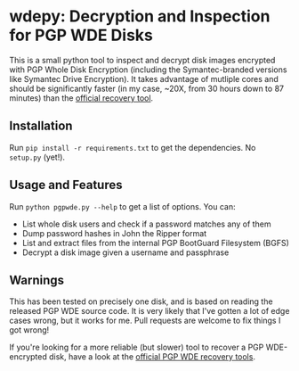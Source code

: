 # wdepy: Decryption and Inspection for PGP WDE Disks

This is a small python tool to inspect and decrypt disk images encrypted with PGP Whole Disk Encryption (including the Symantec-branded versions like Symantec Drive Encryption). It takes advantage of mutliple cores and should be significantly faster (in my case, ~20X, from 30 hours down to 87 minutes) than the [official recovery tool](https://knowledge.broadcom.com/external/article?legacyId=TECH210725).

## Installation

Run `pip install -r requirements.txt` to get the dependencies. No `setup.py` (yet!).

## Usage and Features

Run `python pgpwde.py --help` to get a list of options. You can:

* List whole disk users and check if a password matches any of them
* Dump password hashes in John the Ripper format
* List and extract files from the internal PGP BootGuard Filesystem (BGFS)
* Decrypt a disk image given a username and passphrase 

## Warnings

This has been tested on precisely one disk, and is based on reading the released PGP WDE source code. It is very likely that I've gotten a lot of edge cases wrong, but it works for me. Pull requests are welcome to fix things I got wrong!

If you're looking for a more reliable (but slower) tool to recover a PGP WDE-encrypted disk, have a look at the [official PGP WDE recovery tools](https://knowledge.broadcom.com/external/article?legacyId=TECH210725).

